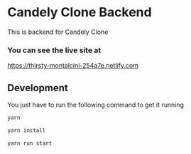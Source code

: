 # Candely Clone Backend

This is backend for Candely Clone

### You can see the live site at

https://thirsty-montalcini-254a7e.netlify.com

## Development

You just have to run the following command to get it running

```bash
yarn
```

```bash
yarn install
```

```bash
yarn run start
```
